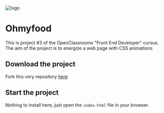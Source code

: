 ![logo](https://github.com/Patrice-H/PatriceHochard_3_17112021/blob/main/images/logo.png)

# Ohmyfood

This is project #3 of the OpenClassrooms "Front End Developer" cursus.
The aim of the project is to energize a web page with CSS animations.

## Download the project

Fork this very repository [here](https://github.com/Patrice-H/PatriceHochard_3_17112021)

## Start the project

Nothing to install here, just open the `index.html` file in your browser.
